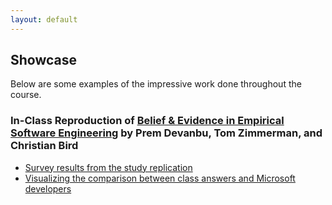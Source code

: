 ```yaml
---
layout: default
---
```


<div id="div-title" class="pure-u-1">
    <h2>Showcase</h2>
</div>

Below are some examples of the impressive work done throughout the course.

<div class="showcase-example">
    <h3>In-Class Reproduction of <a href="https://www.microsoft.com/en-us/research/publication/belief-evidence-in-empirical-software-engineering/">Belief & Evidence in Empirical Software Engineering</a> by Prem Devanbu, Tom Zimmerman, and Christian Bird</h3>
    <ul class="showcase-artifacts">
        <li><a href="{{ "assets/slides/week02-activity.pdf" | relative_url }}">Survey results from the study replication</a></li>
        <li><a href="https://colab.research.google.com/drive/1crG2LZ6hpUaJvIrVP4WK60ouZ0q0-DLS?usp=sharing#scrollTo=ACG1a4p_jpfi">Visualizing the comparison between class answers and Microsoft developers</a></li>
    </ul>
</div>